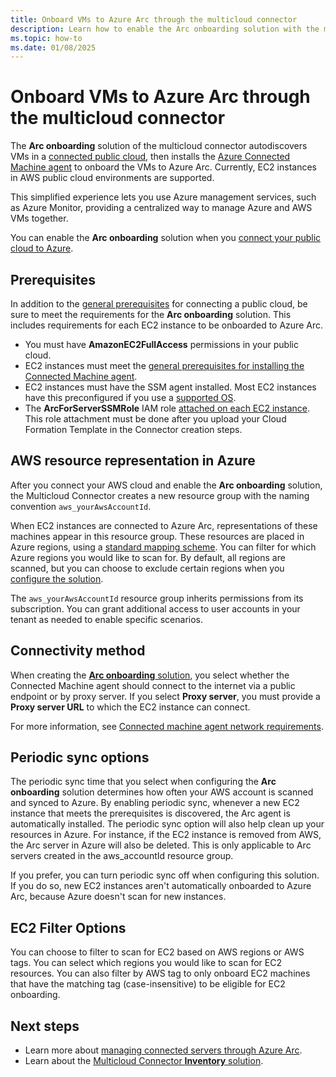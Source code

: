 ```yaml
---
title: Onboard VMs to Azure Arc through the multicloud connector
description: Learn how to enable the Arc onboarding solution with the multicloud connector enabled by Azure Arc.
ms.topic: how-to
ms.date: 01/08/2025
---
```


# Onboard VMs to Azure Arc through the multicloud connector

The **Arc onboarding** solution of the multicloud connector autodiscovers VMs in a [connected public cloud](connect-to-aws.md), then installs the [Azure Connected Machine agent](/azure/azure-arc/servers/agent-overview) to onboard the VMs to Azure Arc. Currently, EC2 instances in AWS public cloud environments are supported.

This simplified experience lets you use Azure management services, such as Azure Monitor, providing a centralized way to manage Azure and AWS VMs together.

You can enable the **Arc onboarding** solution when you [connect your public cloud to Azure](connect-to-aws.md).

## Prerequisites

In addition to the [general prerequisites](connect-to-aws.md#prerequisites) for connecting a public cloud, be sure to meet the requirements for the **Arc onboarding** solution. This includes requirements for each EC2 instance to be onboarded to Azure Arc.

- You must have **AmazonEC2FullAccess** permissions in your public cloud.
- EC2 instances must meet the [general prerequisites for installing the Connected Machine agent](../servers/prerequisites.md).
- EC2 instances must have the SSM agent installed. Most EC2 instances have this preconfigured if you use a [supported OS](https://docs.aws.amazon.com/systems-manager/latest/userguide/setup-instance-permissions.html).
- The **ArcForServerSSMRole** IAM role [attached on each EC2 instance](https://docs.aws.amazon.com/AWSEC2/latest/UserGuide/iam-roles-for-amazon-ec2.html#attach-iam-role). This role attachment must be done after you upload your Cloud Formation Template in the Connector creation steps.

## AWS resource representation in Azure

After you connect your AWS cloud and enable the **Arc onboarding** solution, the Multicloud Connector creates a new resource group with the naming convention `aws_yourAwsAccountId`.

When EC2 instances are connected to Azure Arc, representations of these machines appear in this resource group. These resources are placed in Azure regions, using a [standard mapping scheme](resource-representation.md#region-mapping). You can filter for which Azure regions you would like to scan for. By default, all regions are scanned, but you can choose to exclude certain regions when you [configure the solution](connect-to-aws.md#add-your-public-cloud-in-the-azure-portal).

The `aws_yourAwsAccountId` resource group inherits permissions from its subscription. You can grant additional access to user accounts in your tenant as needed to enable specific scenarios.  

## Connectivity method

When creating the [**Arc onboarding** solution](connect-to-aws.md#add-your-public-cloud-in-the-azure-portal), you select whether the Connected Machine agent should connect to the internet via a public endpoint or by proxy server. If you select **Proxy server**, you must provide a **Proxy server URL** to which the EC2 instance can connect.

For more information, see [Connected machine agent network requirements](../servers/network-requirements.md?tabs=azure-cloud).

## Periodic sync options

The periodic sync time that you select when configuring the **Arc onboarding** solution determines how often your AWS account is scanned and synced to Azure. By enabling periodic sync, whenever a new EC2 instance that meets the prerequisites is discovered, the Arc agent is automatically installed. The periodic sync option will also help clean up your resources in Azure. For instance, if the EC2 instance is removed from AWS, the Arc server in Azure will also be deleted. This is only applicable to Arc servers created in the aws_accountId resource group.

If you prefer, you can turn periodic sync off when configuring this solution. If you do so, new EC2 instances aren't automatically onboarded to Azure Arc, because Azure doesn't scan for new instances.

## EC2 Filter Options

You can choose to filter to scan for EC2 based on AWS regions or AWS tags. You can select which regions you would like to scan for EC2 resources. You can also filter by AWS tag to only onboard EC2 machines that have the matching tag (case-insensitive) to be eligible for EC2 onboarding.

## Next steps

- Learn more about [managing connected servers through Azure Arc](../servers/overview.md).
- Learn about the [Multicloud Connector **Inventory** solution](view-multicloud-inventory.md).
